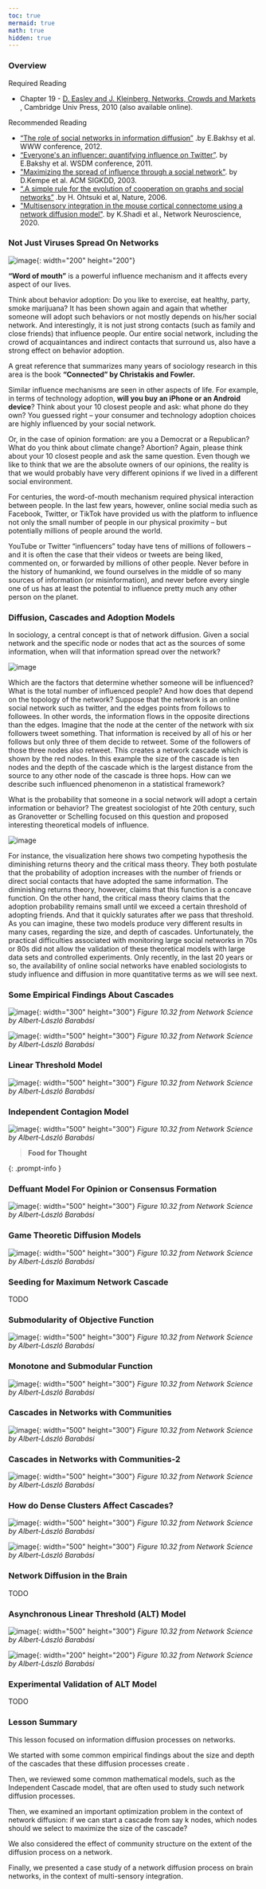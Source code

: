 ```yaml
---
toc: true
mermaid: true
math: true
hidden: true
---
```


### Overview

Required Reading
* Chapter 19 -  [D. Easley and J. Kleinberg, Networks, Crowds and Markets](https://www.cs.cornell.edu/home/kleinber/networks-book/networks-book-ch19.pdf) , Cambridge Univ Press, 2010 (also available online).

Recommended Reading

* [“The role of social networks in information diffusion”](https://dl.acm.org/doi/abs/10.1145/2187836.2187907) .by E.Bakhsy et al. WWW conference, 2012.
* [“Everyone's an influencer: quantifying influence on Twitter”](https://dl.acm.org/doi/abs/10.1145/1935826.1935845). by E.Bakshy et al. WSDM conference, 2011.
* ["Maximizing the spread of influence through a social network"](https://dl.acm.org/doi/abs/10.1145/956750.956769). by D.Kempe et al. ACM SIGKDD, 2003.
* [“.A simple rule for the evolution of cooperation on graphs and social networks”](https://www.nature.com/articles/nature04605) .by H. Ohtsuki et al, Nature, 2006. 
* ["Multisensory integration in the mouse cortical connectome using a network diffusion model"](https://www.mitpressjournals.org/doi/abs/10.1162/netn_a_00164?mobileUi=0). by K.Shadi et al., Network Neuroscience, 2020.

###  Not Just Viruses Spread On Networks​

![image](../../../assets/posts/gatech/network_science/L10_viruses.jpeg){: width="200" height="200"}

**“Word of mouth”** is a powerful influence mechanism and it affects every aspect of our lives. ​

Think about behavior adoption: Do you like to exercise, eat healthy, party, smoke marijuana? It has been shown again and again that whether someone will adopt such behaviors or not mostly depends on his/her social network. And interestingly, it is not just strong contacts (such as family and close friends) that influence people. Our entire social network, including the crowd of acquaintances and indirect contacts that surround us, also have a strong effect on behavior adoption. ​

A great reference that summarizes many years of sociology research in this area is the book **“Connected” by Christakis and Fowler.**

Similar influence mechanisms are seen in other aspects of life. For example, in terms of technology adoption, **will you buy an iPhone or an Android device**? Think about your 10 closest people and ask: what phone do they own? You guessed right – your consumer and technology adoption choices are highly influenced by your social network. ​

Or, in the case of opinion formation: are you a Democrat or a Republican? What do you think about climate change? Abortion? Again, please think about your 10 closest people and ask the same question. Even though we like to think that we are the absolute owners of our opinions, the reality is that we would probably have very different opinions if we lived in a different social environment.​

For centuries, the word-of-mouth mechanism required physical interaction between people. In the last few years, however, online social media such as Facebook, Twitter, or TikTok have provided us with the platform to influence not only the small number of people in our physical proximity – but potentially millions of people around the world. 

YouTube or Twitter “influencers” today have tens of millions of followers – and it is often the case that their videos or tweets are being liked, commented on, or forwarded by millions of other people. Never before in the history of humankind, we found ourselves in the middle of so many sources of information (or misinformation), and never before every single one of us has at least the potential to influence pretty much any other person on the planet.​


###  Diffusion, Cascades and Adoption Models​

In sociology, a central concept is that of network diffusion. Given a social network and the specific node or nodes that act as the sources of some information, when will that information spread over the network?

![image](../../../assets/posts/gatech/network_science/L10_diffusion.png)

Which are the factors that determine whether someone will be influenced?What is the total number of influenced people? And how does that depend on the topology of the network? Suppose that the network is an online social network such as twitter, and the edges points from follows to followees. In other words, the information flows in the opposite directions than the edges. Imagine that the node at the center of the network with six followers tweet something. That information is received by all of his or her follows but only three of them decide to retweet. Some of the followers of those three nodes also retweet. This creates a network cascade which is shown by the red nodes. In this example the size of the cascade is ten nodes and the depth of the cascade which is the largest distance from the source to any other node of the cascade is three hops. How can we describe such influenced phenomenon in a statistical framework? 

What is the probability that someone in a social network will adopt a certain information or behavior? The greatest sociologist of hte 20th century, such as Granovetter or Schelling focused on this question and proposed interesting theoretical models of influence. 

![image](../../../assets/posts/gatech/network_science/L10_diffusion1.png)

For instance, the visualization here shows two competing hypothesis the diminishing returns theory and the critical mass theory. They both postulate that the probability of adoption increases with the number of friends or direct social contacts that have adopted the same information. The diminishing returns theory, however, claims that this function is a concave function. On the other hand, the critical mass theory claims that the adoption probability remains small until we exceed a certain threshold of adopting friends. And that it quickly saturates after we pass that threshold. As you can imagine, these two models produce very different results in many cases, regarding the size, and depth of cascades. Unfortunately, the practical difficulties associated with monitoring large social networks in 70s or 80s did not allow the validation of these theoretical models with large data sets and controlled experiments. Only recently, in the last 20 years or so, the availability of online social networks have enabled sociologists to study influence and diffusion in more quantitative terms as we will see next. 

###  Some Empirical Findings About Cascades

![image](../../../assets/posts/gatech/network_science/L10_Empirical.png){: width="300" height="300"}
*Figure 10.32 from Network Science by Albert-László Barabási*


![image](../../../assets/posts/gatech/network_science/L10_Empirical1.png){: width="500" height="300"}
*Figure 10.32 from Network Science by Albert-László Barabási*


###  Linear Threshold Model

![image](../../../assets/posts/gatech/network_science/L10_Linear.png){: width="500" height="300"}
*Figure 10.32 from Network Science by Albert-László Barabási*


###  Independent Contagion Model

![image](../../../assets/posts/gatech/network_science/L10_Independent.png){: width="500" height="300"}
*Figure 10.32 from Network Science by Albert-László Barabási*


> **Food for Thought**
> 
> 
{: .prompt-info }

###  Deffuant Model For Opinion or Consensus Formation

![image](../../../assets/posts/gatech/network_science/L10_Deffuant.png){: width="500" height="300"}
*Figure 10.32 from Network Science by Albert-László Barabási*


###  Game Theoretic Diffusion Models

![image](../../../assets/posts/gatech/network_science/L10_Game.png){: width="500" height="300"}
*Figure 10.32 from Network Science by Albert-László Barabási*


###  Seeding for Maximum Network Cascade

TODO

###  Submodularity of Objective Function

![image](../../../assets/posts/gatech/network_science/L10_Submodularity.png){: width="500" height="300"}
*Figure 10.32 from Network Science by Albert-László Barabási*


###  Monotone and Submodular Function

![image](../../../assets/posts/gatech/network_science/L10_Monotone.png){: width="500" height="300"}
*Figure 10.32 from Network Science by Albert-László Barabási*


###  Cascades in Networks with Communities

![image](../../../assets/posts/gatech/network_science/L10_cascades.png){: width="500" height="300"}
*Figure 10.32 from Network Science by Albert-László Barabási*


###  Cascades in Networks with Communities-2

![image](../../../assets/posts/gatech/network_science/L10_cascades1.png){: width="500" height="300"}
*Figure 10.32 from Network Science by Albert-László Barabási*


###  How do Dense Clusters Affect Cascades?

![image](../../../assets/posts/gatech/network_science/L10_dense.png){: width="500" height="300"}
*Figure 10.32 from Network Science by Albert-László Barabási*


![image](../../../assets/posts/gatech/network_science/L10_dense1.png){: width="500" height="300"}
*Figure 10.32 from Network Science by Albert-László Barabási*


###  Network Diffusion in the Brain

TODO

###  Asynchronous Linear Threshold (ALT) Model

![image](../../../assets/posts/gatech/network_science/L10_Asynchronous.png){: width="500" height="300"}
*Figure 10.32 from Network Science by Albert-László Barabási*


![image](../../../assets/posts/gatech/network_science/L10_Asynchronous1.png){: width="200" height="200"}
*Figure 10.32 from Network Science by Albert-László Barabási*


###  Experimental Validation of ALT Model

TODO

###  Lesson Summary

This lesson focused on information diffusion processes on networks.

We started with some common empirical findings about the size and depth of the cascades that these diffusion processes create .

Then, we reviewed some common mathematical models, such as the Independent Cascade model, that are often used to study such network diffusion processes.

Then, we examined an important optimization problem in the context of network diffusion: if we can start a cascade from say k nodes, which nodes should we select to maximize the size of the cascade?

We also considered the effect of community structure on the extent of the diffusion process on a network.

Finally, we presented a case study of a network diffusion process on brain networks, in the context of multi-sensory integration.

<!-- Dummy line -->
<!-- {% include embed/youtube.html%} -->    